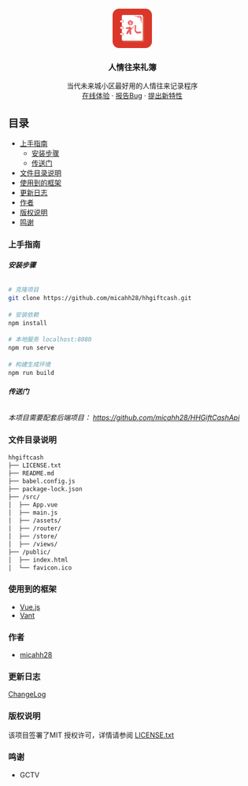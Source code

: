 <p align="center">
  <a href="https://github.com/micahh28/hhgiftcash">
    <img src="doc/logo.png" alt="Logo" width="80" height="80">
  </a>

  <h3 align="center">人情往来礼簿</h3>
  <p align="center">
    当代未来城小区最好用的人情往来记录程序
    <br />
    <a href="http://www.dcaphuan.host/">在线体验</a>
    ·
    <a href="https://github.com/micahh28/hhgiftcash/issues">报告Bug</a>
    ·
    <a href="https://github.com/micahh28/hhgiftcash/issues">提出新特性</a>
  </p>

</p>

 
## 目录

- [上手指南](#上手指南)
  - [安装步骤](#安装步骤)
  - [传送门](#传送门)
- [文件目录说明](#文件目录说明)
- [使用到的框架](#使用到的框架)
- [更新日志](#更新日志)
- [作者](#作者)
- [版权说明](#版权说明)
- [鸣谢](#鸣谢)

### 上手指南

###### **安装步骤**

```bash
# 克隆项目
git clone https://github.com/micahh28/hhgiftcash.git

# 安装依赖
npm install

# 本地服务 localhost:8080
npm run serve

# 构建生成环境
npm run build
```
###### **传送门**
 *本项目需要配套后端项目： https://github.com/micahh28/HHGiftCashApi*

### 文件目录说明

```
hhgiftcash 
├── LICENSE.txt
├── README.md
├── babel.config.js
├── package-lock.json
├── /src/
│  ├── App.vue
│  ├── main.js
│  ├── /assets/
│  ├── /router/
│  ├── /store/
│  ├── /views/
├── /public/
│  ├── index.html
│  └── favicon.ico
```

### 使用到的框架

- [Vue.js](https://github.com/vuejs/vue)
- [Vant](https://github.com/youzan/vant)

### 作者

- [micahh28](https://github.com/micahh28)


### 更新日志

[ChangeLog](https://github.com/micahh28/hhgiftcash/releases)

### 版权说明

该项目签署了MIT 授权许可，详情请参阅 [LICENSE.txt](https://github.com/micahh28/hhgiftcash/blob/master/LICENSE)

### 鸣谢

- GCTV

<!-- links -->
[license-url]: https://github.com/micahh28/hhgiftcash/blob/master/LICENSE.txt

